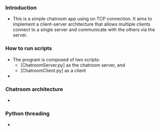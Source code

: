 ### Introduction
- This is a simple chatroom app using on TCP connection. It aims to implement a client-server architecture that allows multiple clients connect to a single server and communicate with the others via the server.
### How to run scripts
- The program is composed of two scripts:
  - [ChatroomServer.py] as the chatroom server, and 
  - [ChatroomClient.py] as a client
- 
### Chatroom architecture
- 

### Python threading
- 